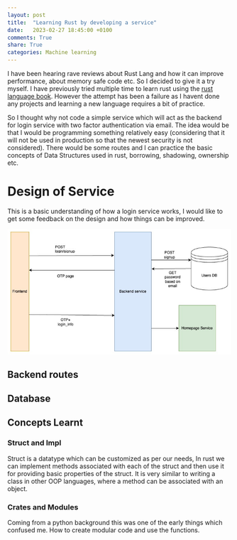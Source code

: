 ```yaml
---
layout: post
title:  "Learning Rust by developing a service"
date:   2023-02-27 18:45:00 +0100
comments: True
share: True
categories: Machine learning
---
```


I have been hearing rave reviews about Rust Lang and how it can improve performance, about memory safe code etc. So I decided to give it a try myself. I have previously tried multiple time to learn rust using the [rust language book](). However the attempt has been a failure as I havent done any projects and learning a new language requires a bit of practice. 

So I thought why not code a simple service which will act as the backend for login service with two factor authentication via email. The idea would be that I would be programming something relatively easy (considering that it will not be used in production so that the newest security is not considered). There would be some routes and I can practice the basic concepts of Data Structures used in rust, borrowing, shadowing, ownership etc. 

# Design of Service

This is a basic understanding of how a login service works, I would like to get some feedback on the design and how things can be improved. 

![Login Workflow](../ml/Login/login-workflow.jpg)

## Backend routes

## Database

## Concepts Learnt 

### Struct and Impl

Struct is a datatype which can be customized as per our needs, In rust we can implement methods associated with each of the struct and then use it for providing basic properties of the struct. It is very similar to writing a class in other OOP languages, where a method can be associated with an object. 

### Crates and Modules

Coming from a python background this was one of the early things which confused me. How to create modular code and use the functions. 